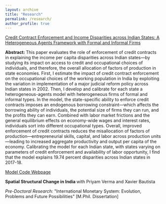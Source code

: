 ```yaml
---
layout: archive
title: "Research"
permalink: /research/
author_profile: true
---
```


<a href="https://kritikhanna.github.io/ContractEnforcement-GE/docs/CreditContractEnforcement_KritiKhanna.pdf"> Credit Contract Enforcement and Income Disparities across Indian States: A Heterogeneous Agents Framework with Formal and Informal Firms </a> <br />

<b> Abstract: </b> This paper evaluates the role of enforcement of credit contracts in explaining the income per capita disparities across Indian states—by studying its impact on access to credit and occupational choices of individuals, and therefore, the overall allocation of factors of production in state economies. First, I estimate the impact of credit contract enforcement on the occupational choices of the working population in India by exploiting the variation in implementation of a major judicial reform policy across Indian states in 2002. Then, I develop and calibrate for each state a heterogeneous-agents model with heterogeneous firms of formal and informal types. In the model, the state-specific ability to enforce credit contracts imposes an endogenous borrowing constraint—which affects the borrowing ability of individuals, the potential size of firms they can run, and the profits they can earn. Combined with labor market frictions and the general equilibrium effects on economy-wide wages and interest rates, individuals sort into different occupational types. Overall, improved enforcement of credit contracts reduces the misallocation of factors of production—entrepreneurial skills, capital, and labor across production units—leading to increased aggregate productivity and output per capita of the economy. Calibrating the model for each Indian state, with states varying on parameters of credit enforcement and availability of labor opportunity, I find that the model explains 19.74 percent disparities across Indian states in 2017-18.

 <a href="https://kritikhanna.github.io/ContractEnforcement-GE/"> Model Code Webpage </a> <br />

 <b> Spatial Structural Change in India </b> with Priyam Verma and Xavier Bautista <br />

<i> Pre-Doctoral Research: </i> "International Monetary System: Evolution, Problems and Future Possibilities" [M.Phil. Dissertation]
